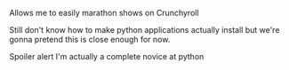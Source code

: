 Allows me to easily marathon shows on Crunchyroll

Still don't know how to make python applications actually install but we're gonna pretend this is close enough for now.

Spoiler alert I'm actually a complete novice at python
